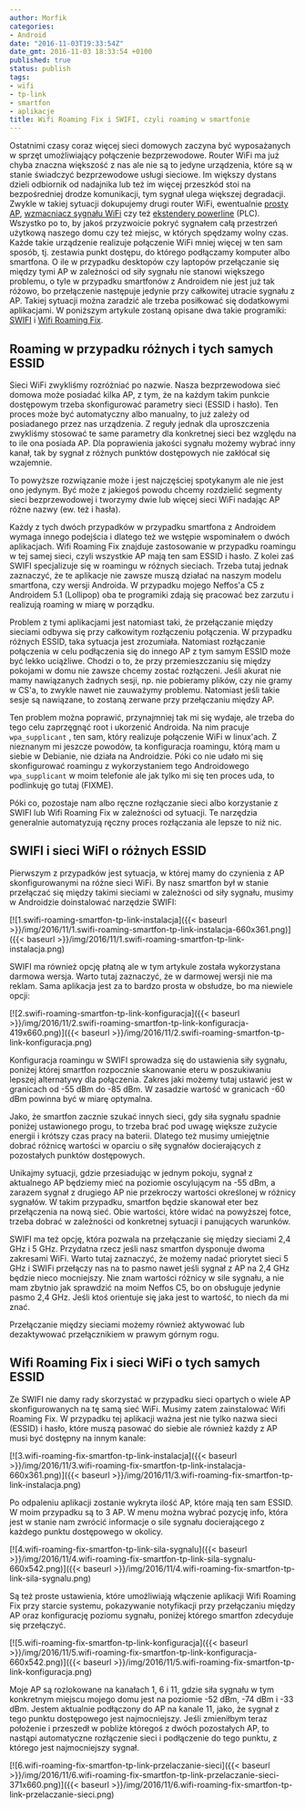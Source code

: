 ```yaml
---
author: Morfik
categories:
- Android
date: "2016-11-03T19:33:54Z"
date_gmt: 2016-11-03 18:33:54 +0100
published: true
status: publish
tags:
- wifi
- tp-link
- smartfon
- aplikacje
title: Wifi Roaming Fix i SWIFI, czyli roaming w smartfonie
---
```


Ostatnimi czasy coraz więcej sieci domowych zaczyna być wyposażanych w sprzęt umożliwiający
połączenie bezprzewodowe. Router WiFi ma już chyba znaczna większość z nas ale nie są to jedyne
urządzenia, które są w stanie świadczyć bezprzewodowe usługi sieciowe. Im większy dystans dzieli
odbiornik od nadajnika lub też im więcej przeszkód stoi na bezpośredniej drodze komunikacji, tym
sygnał ulega większej degradacji. Zwykle w takiej sytuacji dokupujemy drugi router WiFi, ewentualnie
[prosty AP](http://www.tp-link.com.pl/products/list-12.html), [wzmacniacz sygnału
WiFi](http://www.tp-link.com.pl/products/list-10.html) czy też [ekstendery
powerline](http://www.tp-link.com.pl/products/list-18.html) (PLC). Wszystko po to, by jakoś
przyzwoicie pokryć sygnałem całą przestrzeń użytkową naszego domu czy też miejsc, w których spędzamy
wolny czas. Każde takie urządzenie realizuje połączenie WiFi mniej więcej w ten sam sposób, tj.
zestawia punkt dostępu, do którego podłączamy komputer albo smartfona. O ile w przypadku desktopów
czy laptopów przełączanie się między tymi AP w zależności od siły sygnału nie stanowi większego
problemu, o tyle w przypadku smartfonów z Androidem nie jest już tak różowo, bo przełączenie
następuje jedynie przy całkowitej utracie sygnału z AP. Takiej sytuacji można zaradzić ale trzeba
posiłkować się dodatkowymi aplikacjami. W poniższym artykule zostaną opisane dwa takie programiki:
[SWIFI](https://play.google.com/store/apps/details?id=com.seah0rse.swififree) i [Wifi Roaming
Fix](https://play.google.com/store/apps/details?id=com.heleron.wifiroamingfix).

<!--more-->
## Roaming w przypadku różnych i tych samych ESSID

Sieci WiFi zwykliśmy rozróżniać po nazwie. Nasza bezprzewodowa sieć domowa może posiadać kilka AP, z
tym, że na każdym takim punkcie dostępowym trzeba skonfigurować parametry sieci (ESSID i hasło). Ten
proces może być automatyczny albo manualny, to już zależy od posiadanego przez nas urządzenia. Z
reguły jednak dla uproszczenia zwykliśmy stosować te same parametry dla konkretnej sieci bez względu
na to ile ona posiada AP. Dla poprawienia jakości sygnału możemy wybrać inny kanał, tak by sygnał z
różnych punktów dostępowych nie zakłócał się wzajemnie.

To powyższe rozwiązanie może i jest najczęściej spotykanym ale nie jest ono jedynym. Być może z
jakiegoś powodu chcemy rozdzielić segmenty sieci bezprzewodowej i tworzymy dwie lub więcej sieci
WiFi nadając AP różne nazwy (ew. też i hasła).

Każdy z tych dwóch przypadków w przypadku smartfona z Androidem wymaga innego podejścia i dlatego
też we wstępie wspominałem o dwóch aplikacjach. Wifi Roaming Fix znajduje zastosowanie w przypadku
roamingu w tej samej sieci, czyli wszystkie AP mają ten sam ESSID i hasło. Z kolei zaś SWIFI
specjalizuje się w roamingu w różnych sieciach. Trzeba tutaj jednak zaznaczyć, że te aplikacje nie
zawsze muszą działać na naszym modelu smartfona, czy wersji Androida. W przypadku mojego Neffos'a C5
z Androidem 5.1 (Lollipop) oba te programiki zdają się pracować bez zarzutu i realizują roaming w
miarę w porządku.

Problem z tymi aplikacjami jest natomiast taki, że przełączanie między sieciami odbywa się przy
całkowitym rozłączeniu połączenia. W przypadku różnych ESSID, taka sytuacja jest zrozumiała.
Natomiast rozłączanie połączenia w celu podłączenia się do innego AP z tym samym ESSID może być
lekko uciążliwe. Chodzi o to, że przy przemieszczaniu się między pokojami w domu nie zawsze chcemy
zostać rozłączeni. Jeśli akurat nie mamy nawiązanych żadnych sesji, np. nie pobieramy plików, czy
nie gramy w CS'a, to zwykle nawet nie zauważymy problemu. Natomiast jeśli takie sesje są nawiązane,
to zostaną zerwane przy przełączaniu między AP.

Ten problem można poprawić, przynajmniej tak mi się wydaje, ale trzeba do tego celu zaprzęgnąć root
i ukorzenić Androida. Na nim pracuje `wpa_supplicant` , ten sam, który realizuje połączenie WiFi w
linux'ach. Z nieznanym mi jeszcze powodów, ta konfiguracja roamingu, którą mam u siebie w Debianie,
nie działa na Androidzie. Póki co nie udało mi się skonfigurować roamingu z wykorzystaniem tego
Androidowego `wpa_supplicant` w moim telefonie ale jak tylko mi się ten proces uda, to podlinkuję go
tutaj (FIXME).

Póki co, pozostaje nam albo ręczne rozłączanie sieci albo korzystanie z SWIFI lub Wifi Roaming Fix w
zależności od sytuacji. Te narzędzia generalnie automatyzują ręczny proces rozłączania ale lepsze to
niż nic.

## SWIFI i sieci WiFI o różnych ESSID

Pierwszym z przypadków jest sytuacja, w której mamy do czynienia z AP skonfigurowanymi na różne
sieci WiFi. By nasz smartfon był w stanie przełączać się między takimi sieciami w zależności od siły
sygnału, musimy w Androidzie doinstalować narzędzie
SWIFI:

[![1.swifi-roaming-smartfon-tp-link-instalacja]({{< baseurl >}}/img/2016/11/1.swifi-roaming-smartfon-tp-link-instalacja-660x361.png)]({{< baseurl >}}/img/2016/11/1.swifi-roaming-smartfon-tp-link-instalacja.png)

SWIFI ma również opcję płatną ale w tym artykule została wykorzystana darmowa wersja. Warto tutaj
zaznaczyć, że w darmowej wersji nie ma reklam. Sama aplikacja jest za to bardzo prosta w obsłudze,
bo ma niewiele
opcji:

[![2.swifi-roaming-smartfon-tp-link-konfiguracja]({{< baseurl >}}/img/2016/11/2.swifi-roaming-smartfon-tp-link-konfiguracja-419x660.png)]({{< baseurl >}}/img/2016/11/2.swifi-roaming-smartfon-tp-link-konfiguracja.png)

Konfiguracja roamingu w SWIFI sprowadza się do ustawienia siły sygnału, poniżej której smartfon
rozpocznie skanowanie eteru w poszukiwaniu lepszej alternatywy dla połączenia. Zakres jaki możemy
tutaj ustawić jest w granicach od -55 dBm do -85 dBm. W zasadzie wartość w granicach -60 dBm powinna
być w miarę optymalna.

Jako, że smartfon zacznie szukać innych sieci, gdy siła sygnału spadnie poniżej ustawionego progu,
to trzeba brać pod uwagę większe zużycie energii i krótszy czas pracy na baterii. Dlatego też musimy
umiejętnie dobrać różnicę wartości w oparciu o siłę sygnałów docierających z pozostałych punktów
dostępowych.

Unikajmy sytuacji, gdzie przesiadując w jednym pokoju, sygnał z aktualnego AP będziemy mieć na
poziomie oscylującym na -55 dBm, a zarazem sygnał z drugiego AP nie przekroczy wartości określonej w
różnicy sygnałów. W takim przypadku, smartfon będzie skanował eter bez przełączenia na nową sieć.
Obie wartości, które widać na powyższej fotce, trzeba dobrać w zależności od konkretnej sytuacji i
panujących warunków.

SWIFI ma też opcję, która pozwala na przełączanie się między sieciami 2,4 GHz i 5 GHz. Przydatna
rzecz jeśli nasz smartfon dysponuje dwoma zakresami WiFi. Warto tutaj zaznaczyć, że możemy nadać
priorytet sieci 5 GHz i SWIFi przełączy nas na to pasmo nawet jeśli sygnał z AP na 2,4 GHz będzie
nieco mocniejszy. Nie znam wartości różnicy w sile sygnału, a nie mam zbytnio jak sprawdzić na moim
Neffos C5, bo on obsługuje jedynie pasmo 2,4 GHz. Jeśli ktoś orientuje się jaka jest to wartość, to
niech da mi znać.

Przełączanie między sieciami możemy również aktywować lub dezaktywować przełącznikiem w prawym
górnym rogu.

## Wifi Roaming Fix i sieci WiFi o tych samych ESSID

Ze SWIFI nie damy rady skorzystać w przypadku sieci opartych o wiele AP skonfigurowanych na tę samą
sieć WiFi. Musimy zatem zainstalować Wifi Roaming Fix. W przypadku tej aplikacji ważna jest nie
tylko nazwa sieci (ESSID) i hasło, które muszą pasować do siebie ale również każdy z AP musi być
dostępny na innym
kanale:

[![3.wifi-roaming-fix-smartfon-tp-link-instalacja]({{< baseurl >}}/img/2016/11/3.wifi-roaming-fix-smartfon-tp-link-instalacja-660x361.png)]({{< baseurl >}}/img/2016/11/3.wifi-roaming-fix-smartfon-tp-link-instalacja.png)

Po odpaleniu aplikacji zostanie wykryta ilość AP, które mają ten sam ESSID. W moim przypadku są to 3
AP. W menu można wybrać pozycję info, która jest w stanie nam zwrócić informacje o sile sygnału
docierającego z każdego punktu dostępowego w
okolicy.

[![4.wifi-roaming-fix-smartfon-tp-link-sila-sygnalu]({{< baseurl >}}/img/2016/11/4.wifi-roaming-fix-smartfon-tp-link-sila-sygnalu-660x542.png)]({{< baseurl >}}/img/2016/11/4.wifi-roaming-fix-smartfon-tp-link-sila-sygnalu.png)

Są też proste ustawienia, które umożliwiają włączenie aplikacji Wifi Roaming Fix przy starcie
systemu, pokazywanie notyfikacji przy przełączaniu między AP oraz konfigurację poziomu sygnału,
poniżej którego smartfon zdecyduje się
przełączyć.

[![5.wifi-roaming-fix-smartfon-tp-link-konfiguracja]({{< baseurl >}}/img/2016/11/5.wifi-roaming-fix-smartfon-tp-link-konfiguracja-660x542.png)]({{< baseurl >}}/img/2016/11/5.wifi-roaming-fix-smartfon-tp-link-konfiguracja.png)

Moje AP są rozlokowane na kanałach 1, 6 i 11, gdzie siła sygnału w tym konkretnym miejscu mojego
domu jest na poziomie -52 dBm, -74 dBm i -33 dBm. Jestem aktualnie podłączony do AP na kanale 11,
jako, że sygnał z tego punktu dostępowego jest najmocniejszy. Jeśli zmieniłbym teraz położenie i
przeszedł w pobliże któregoś z dwóch pozostałych AP, to nastąpi automatyczne rozłączenie sieci i
podłączenie do tego punktu, z którego jest najmocniejszy
sygnał.

[![6.wifi-roaming-fix-smartfon-tp-link-przelaczanie-sieci]({{< baseurl >}}/img/2016/11/6.wifi-roaming-fix-smartfon-tp-link-przelaczanie-sieci-371x660.png)]({{< baseurl >}}/img/2016/11/6.wifi-roaming-fix-smartfon-tp-link-przelaczanie-sieci.png)
